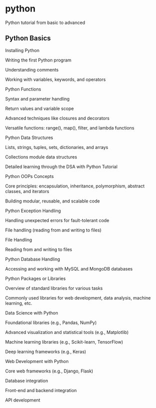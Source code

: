 # python

Python tutorial from basic to advanced

## Python Basics





Installing Python



Writing the first Python program



Understanding comments



Working with variables, keywords, and operators



Python Functions





Syntax and parameter handling



Return values and variable scope



Advanced techniques like closures and decorators



Versatile functions: range(), map(), filter, and lambda functions



Python Data Structures





Lists, strings, tuples, sets, dictionaries, and arrays



Collections module data structures



Detailed learning through the DSA with Python Tutorial



Python OOPs Concepts





Core principles: encapsulation, inheritance, polymorphism, abstract classes, and iterators



Building modular, reusable, and scalable code



Python Exception Handling





Handling unexpected errors for fault-tolerant code



File handling (reading from and writing to files)



File Handling





Reading from and writing to files



Python Database Handling





Accessing and working with MySQL and MongoDB databases



Python Packages or Libraries





Overview of standard libraries for various tasks



Commonly used libraries for web development, data analysis, machine learning, etc.



Data Science with Python





Foundational libraries (e.g., Pandas, NumPy)



Advanced visualization and statistical tools (e.g., Matplotlib)



Machine learning libraries (e.g., Scikit-learn, TensorFlow)



Deep learning frameworks (e.g., Keras)



Web Development with Python





Core web frameworks (e.g., Django, Flask)



Database integration



Front-end and backend integration



API development
